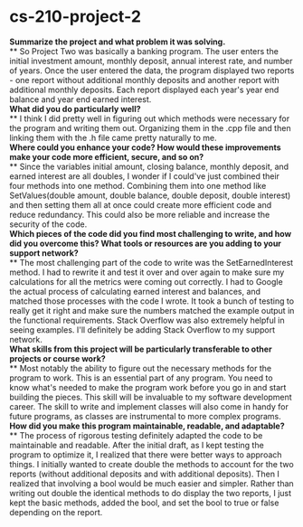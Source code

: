 # cs-210-project-2
<b>Summarize the project and what problem it was solving.</b>
<br>
  ** So Project Two was basically a banking program. The user enters the initial investment amount, monthly deposit, annual interest rate, and number of years. Once the user entered the data, the program displayed two reports - one report without additional monthly deposits and another report with additional monthly deposits. Each report displayed each year's year end balance and year end earned interest.
<br>
<b>What did you do particularly well?</b>
<br>
  ** I think I did pretty well in figuring out which methods were necessary for the program and writing them out. Organizing them in the .cpp file and then linking them with the .h file came pretty naturally to me. 
<br><b>Where could you enhance your code? How would these improvements make your code more efficient, secure, and so on?</b>
  <br> ** Since the variables initial amount, closing balance, monthly deposit, and earned interest are all doubles, I wonder if I could've just combined their four methods into one method. Combining them into one method like SetValues(double amount, double balance, double deposit, double interest) and then setting them all at once could create more efficient code and reduce redundancy. This could also be more reliable and increase the security of the code. <br>
<b>Which pieces of the code did you find most challenging to write, and how did you overcome this? What tools or resources are you adding to your support network? </b><br>
  ** The most challenging part of the code to write was the SetEarnedInterest method. I had to rewrite it and test it over and over again to make sure my calculations for all the metrics were coming out correctly. I had to Google the actual process of calculating earned interest and balances, and matched those processes with the code I wrote. It took a bunch of testing to really get it right and make sure the numbers matched the example output in the functional requirements. Stack Overflow was also extremely helpful in seeing examples. I'll definitely be adding Stack Overflow to my support network. 
<br><b>What skills from this project will be particularly transferable to other projects or course work?</b>
  <br>** Most notably the ability to figure out the necessary methods for the program to work. This is an essential part of any program. You need to know what's needed to make the program work before you go in and start building the pieces. This skill will be invaluable to my software development career. The skill to write and implement classes will also come in handy for future programs, as classes are instrumental to more complex programs. 
<br><b>How did you make this program maintainable, readable, and adaptable?</b>
  <br>** The process of rigorous testing definitely adapted the code to be maintainable and readable. After the initial draft, as I kept testing the program to optimize it, I realized that there were better ways to approach things. I initially wanted to create double the methods to account for the two reports (without additional deposits and with additional deposits). Then I realized that involving a bool would be much easier and simpler. Rather than writing out double the identical methods to do display the two reports, I just kept the basic methods, added the bool, and set the bool to true or false depending on the report.
